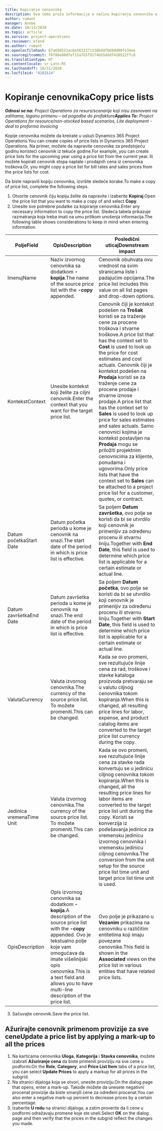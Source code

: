 ```yaml
---
title: Kopiranje cenovnika
description: Ova tema pruža informacije o načinu kopiranja cenovnika u usluzi Project Operations.
author: rumant
manager: Annbe
ms.date: 10/13/2020
ms.topic: article
ms.service: project-operations
ms.reviewer: kfend
ms.author: rumant
ms.openlocfilehash: 67a69d521ac0a5632371138bd4fbb9dd00fe34ee
ms.sourcegitcommit: f6f86e80dfef15a7b5f9174b55dddf410522f7c8
ms.translationtype: HT
ms.contentlocale: sr-Latn-RS
ms.lasthandoff: 10/31/2020
ms.locfileid: "4181514"
---
```

# <a name="copy-price-lists"></a><span data-ttu-id="4e5db-103">Kopiranje cenovnika</span><span class="sxs-lookup"><span data-stu-id="4e5db-103">Copy price lists</span></span>

<span data-ttu-id="4e5db-104">_**Odnosi se na:** Project Operations za resurs/scenarije koji nisu zasnovani na zalihama, laganu primenu – od pogodbe do profakture_</span><span class="sxs-lookup"><span data-stu-id="4e5db-104">_**Applies To:** Project Operations for resource/non-stocked based scenarios, Lite deployment - deal to proforma invoicing_</span></span>

<span data-ttu-id="4e5db-105">Kopije cenovnika možete da kreirate u usluzi Dynamics 365 Project Operations.</span><span class="sxs-lookup"><span data-stu-id="4e5db-105">You can create copies of price lists in Dynamics 365 Project Operations.</span></span> <span data-ttu-id="4e5db-106">Na primer, možete da napravite cenovnike za predstojeću godinu koristeći cenovnik iz tekuće godine.</span><span class="sxs-lookup"><span data-stu-id="4e5db-106">For example, you can create price lists for the upcoming year using a price list from the current year.</span></span>  <span data-ttu-id="4e5db-107">Ili možete kopirati cenovnik stopa naplate i prodajnih cena iz cenovnika troškova.</span><span class="sxs-lookup"><span data-stu-id="4e5db-107">Or, you might copy a price list for bill rates and sales prices from the price lists for cost.</span></span> 

<span data-ttu-id="4e5db-108">Da biste napravili kopiju cenovnika, izvršite sledeće korake.</span><span class="sxs-lookup"><span data-stu-id="4e5db-108">To make a copy of price list, complete the following steps.</span></span>

1. <span data-ttu-id="4e5db-109">Otvorite cenovnik čiju kopiju želite da napravite i izaberite **Kopiraj**.</span><span class="sxs-lookup"><span data-stu-id="4e5db-109">Open the price list that you want to make a copy of and select **Copy**.</span></span>
2. <span data-ttu-id="4e5db-110">Unesite sve potrebne podatke za kopiranje cenovnika.</span><span class="sxs-lookup"><span data-stu-id="4e5db-110">Enter any necessary information to copy the price list.</span></span> <span data-ttu-id="4e5db-111">Sledeća tabela prikazuje razmatranja koja treba imati na umu prilikom unošenja informacija.</span><span class="sxs-lookup"><span data-stu-id="4e5db-111">The following table shows considerations to keep in mind when entering information.</span></span>

| <span data-ttu-id="4e5db-112">Polje</span><span class="sxs-lookup"><span data-stu-id="4e5db-112">Field</span></span> | <span data-ttu-id="4e5db-113">Opis</span><span class="sxs-lookup"><span data-stu-id="4e5db-113">Description</span></span> | <span data-ttu-id="4e5db-114">Posledični uticaj</span><span class="sxs-lookup"><span data-stu-id="4e5db-114">Downstream impact</span></span> |
| --- | --- | --- |
| <span data-ttu-id="4e5db-115">Imenuj</span><span class="sxs-lookup"><span data-stu-id="4e5db-115">Name</span></span> | <span data-ttu-id="4e5db-116">Naziv izvornog cenovnika sa dodatkom **-kopija**.</span><span class="sxs-lookup"><span data-stu-id="4e5db-116">The name of the source price list with the **-copy** appended.</span></span> | <span data-ttu-id="4e5db-117">Cenovnik obuhvata ovu vrednost na svim stranicama liste i padajućim opcijama.</span><span class="sxs-lookup"><span data-stu-id="4e5db-117">The price list includes this value on all list pages and drop-down options.</span></span> |
| <span data-ttu-id="4e5db-118">Kontekst</span><span class="sxs-lookup"><span data-stu-id="4e5db-118">Context</span></span> | <span data-ttu-id="4e5db-119">Unesite kontekst koji želite za ciljni cenovnik.</span><span class="sxs-lookup"><span data-stu-id="4e5db-119">Enter the context that you want for the target price list.</span></span> | <span data-ttu-id="4e5db-120">Cenovnik čiji je kontekst podešen na **Trošak** koristi se za traženje cene za procene troškova i stvarne troškove.</span><span class="sxs-lookup"><span data-stu-id="4e5db-120">A price list that has the context set to **Cost** is used to look up the price for cost estimates and cost actuals.</span></span> <span data-ttu-id="4e5db-121">Cenovnik čiji je kontekst podešen na **Prodaja** koristi se za traženje cene za procene prodaje i stvarne iznose prodaje.</span><span class="sxs-lookup"><span data-stu-id="4e5db-121">A price list that has the context set to **Sales** is used to look up price for sales estimates and sales actuals.</span></span> <span data-ttu-id="4e5db-122">Samo cenovnici kojima je kontekst postavljen na **Prodaja** mogu se priložiti projektnim cenovnicima za klijente, ponudama i ugovorima.</span><span class="sxs-lookup"><span data-stu-id="4e5db-122">Only price lists that have the context set to **Sales** can be attached to a project price list for a customer, quotes, or contract.</span></span> |
| <span data-ttu-id="4e5db-123">Datum početka</span><span class="sxs-lookup"><span data-stu-id="4e5db-123">Start Date</span></span> | <span data-ttu-id="4e5db-124">Datum početka perioda u kome je cenovnik na snazi.</span><span class="sxs-lookup"><span data-stu-id="4e5db-124">The start date of the period in which is price list is effective.</span></span> | <span data-ttu-id="4e5db-125">Sa poljem **Datum završetka**, ovo polje se koristi da bi se utvrdilo koji cenovnik je primenljiv za određenu procenu ili stvarnu liniju.</span><span class="sxs-lookup"><span data-stu-id="4e5db-125">Together with **End Date**, this field is used to determine which price list is applicable for a certain estimate or actual line.</span></span> |
| <span data-ttu-id="4e5db-126">Datum završetka</span><span class="sxs-lookup"><span data-stu-id="4e5db-126">End Date</span></span> | <span data-ttu-id="4e5db-127">Datum završetka perioda u kome je cenovnik na snazi.</span><span class="sxs-lookup"><span data-stu-id="4e5db-127">The end date of the period in which is price list is effective.</span></span> | <span data-ttu-id="4e5db-128">Sa poljem **Datum početka**, ovo polje se koristi da bi se utvrdilo koji cenovnik je primenljiv za određenu procenu ili stvarnu liniju.</span><span class="sxs-lookup"><span data-stu-id="4e5db-128">Together with **Start Date**, this field is used to determine which price list is applicable for a certain estimate or actual line.</span></span> |
| <span data-ttu-id="4e5db-129">Valuta</span><span class="sxs-lookup"><span data-stu-id="4e5db-129">Currency</span></span> | <span data-ttu-id="4e5db-130">Valuta izvornog cenovnika.</span><span class="sxs-lookup"><span data-stu-id="4e5db-130">The currency of the source price list.</span></span> <span data-ttu-id="4e5db-131">To možete promeniti.</span><span class="sxs-lookup"><span data-stu-id="4e5db-131">This can be changed.</span></span> | <span data-ttu-id="4e5db-132">Kada se ovo promeni, sve rezultujuće linije cena za rad, troškove i stavke kataloga proizvoda pretvaraju se u valutu ciljnog cenovnika tokom kopiranja.</span><span class="sxs-lookup"><span data-stu-id="4e5db-132">When this is changed, all resulting price lines for labor, expense, and product catalog items are converted to the target price list currency during the copy.</span></span> |
| <span data-ttu-id="4e5db-133">Jedinica vremena</span><span class="sxs-lookup"><span data-stu-id="4e5db-133">Time Unit</span></span> | <span data-ttu-id="4e5db-134">Valuta izvornog cenovnika.</span><span class="sxs-lookup"><span data-stu-id="4e5db-134">The currency of the source price list.</span></span> <span data-ttu-id="4e5db-135">To možete promeniti.</span><span class="sxs-lookup"><span data-stu-id="4e5db-135">This can be changed.</span></span> | <span data-ttu-id="4e5db-136">Kada se ovo promeni, sve rezultujuće linije cena za stavke rada konvertuju se u jedinicu ciljnog cenovnika tokom kopiranja.</span><span class="sxs-lookup"><span data-stu-id="4e5db-136">When this is changed, all the resulting price lines for labor items are converted to the target price list unit during the copy.</span></span> <span data-ttu-id="4e5db-137">Koristi se konverzija iz podešavanja jedinice za vremensku jedinicu izvornog cenovnika i vremensku jedinicu ciljnog cenovnika.</span><span class="sxs-lookup"><span data-stu-id="4e5db-137">The conversion from the unit setup for the source price list time unit and target price list time unit is used.</span></span> |
| <span data-ttu-id="4e5db-138">Opis</span><span class="sxs-lookup"><span data-stu-id="4e5db-138">Description</span></span> | <span data-ttu-id="4e5db-139">Opis izvornog cenovnika sa dodatkom **-kopija**.</span><span class="sxs-lookup"><span data-stu-id="4e5db-139">A description of the source price list with the **-copy** appended.</span></span> <span data-ttu-id="4e5db-140">Ovo je tekstualno polje koje vam omogućava da imate višelinijski opis cenovnika.</span><span class="sxs-lookup"><span data-stu-id="4e5db-140">This is a text field and allows you to have multi-line description of the price list.</span></span> | <span data-ttu-id="4e5db-141">Ovo polje je prikazano u **Vezanim** prikazima na cenovniku u različitim entitetima koji imaju povezane cenovnike.</span><span class="sxs-lookup"><span data-stu-id="4e5db-141">This field is shown in the **Associated** views on the price list in various entities that have related price lists.</span></span> |

3. <span data-ttu-id="4e5db-142">Sačuvajte cenovnik.</span><span class="sxs-lookup"><span data-stu-id="4e5db-142">Save the price list.</span></span> 

## <a name="update-a-price-list-by-applying-a-mark-up-to-all-the-prices"></a><span data-ttu-id="4e5db-143">Ažurirajte cenovnik primenom provizije za sve cene</span><span class="sxs-lookup"><span data-stu-id="4e5db-143">Update a price list by applying a mark-up to all the prices</span></span>

1. <span data-ttu-id="4e5db-144">Na karticama cenovnika **Uloga**, **Kategorija** i **Stavka cenovnika**, možete izabrati **Ažuriranje cena** da biste primenili proviziju na sve cene u podformi.</span><span class="sxs-lookup"><span data-stu-id="4e5db-144">On the **Role**, **Category**, and **Price List Item** tabs of a price list, you can select **Update Prices** to apply a markup for all prices in the subgrid.</span></span> 
2. <span data-ttu-id="4e5db-145">Na stranici dijaloga koja se otvori, unesite proviziju.</span><span class="sxs-lookup"><span data-stu-id="4e5db-145">On the dialog page that opens, enter a mark-up.</span></span> <span data-ttu-id="4e5db-146">Takođe možete da unesete negativni procenat provizije da biste smanjili cene za određeni procenat.</span><span class="sxs-lookup"><span data-stu-id="4e5db-146">You can also enter a negative mark-up percent to decrease prices by a certain percentage.</span></span> 
3. <span data-ttu-id="4e5db-147">Izaberite **U redu** na stranici dijaloga, a zatim proverite da li cene u podformi odražavaju promene koje ste uneli.</span><span class="sxs-lookup"><span data-stu-id="4e5db-147">Select **OK** on the dialog page and then verify that the prices in the subgrid reflect the changes you made.</span></span>
